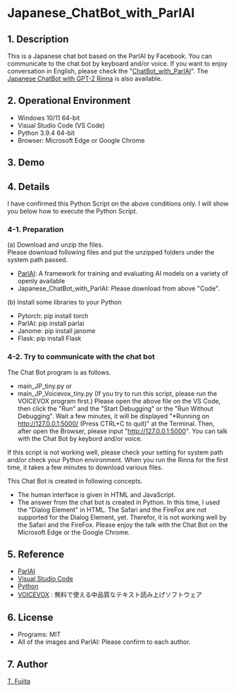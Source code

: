 # Japanese_ChatBot_with_ParlAI
## 1. Description
This is a Japanese chat bot based on the ParlAI by Facebook. You can communicate to the chat bot by keyboard and/or voice.  If you want to enjoy conversation in English, please check the "[ChatBot_with_ParlAI](https://github.com/To-Fujita/ChatBot_with_ParlAI)". The [Japanese ChatBot with GPT-2 Rinna](https://github.com/To-Fujita/ChatBot_with_GPT-2_Rinna) is also available.

## 2. Operational Environment
- Windows 10/11 64-bit
- Visual Studio Code (VS Code)
- Python 3.9.4 64-bit
- Browser: Microsoft Edge or Google Chrome

## 3. Demo

## 4. Details
I have confirmed this Python Script on the above conditions only. I will show you below how to execute the Python Script.

### 4-1. Preparation
(a) Download and unzip the files.  
Please download following files and put the unzipped folders under the system path passed.
- [ParlAI](https://github.com/facebookresearch/parlai): A framework for training and evaluating AI models on a variety of openly available
- Japanese_ChatBot_with_ParlAI: Please download from above "Code".
  
(b) Install some libraries to your Python  
- Pytorch: pip install torch
- ParlAI: pip install parlai
- Janome: pip install janome
- Flask: pip install Flask

### 4-2. Try to communicate with the chat bot
The Chat Bot program is as follows.
- main_JP_tiny.py
or
- main_JP_Voicevox_tiny.py (If you try to run this script, please run the VOICEVOX program first.)
Please open the above file on the VS Code, then click the "Run" and the "Start Debugging" or the "Run Without Debugging". Wait a few minutes, it will be displayed "*Running on http://127.0.0.1:5000/ (Press CTRL+C to quit)" at the Terminal. Then, after open the Browser, please input "http://127.0.0.1:5000". You can talk with the Chat Bot by keybord and/or voice.
  
If this script is not working well, please check your setting for system path and/or check your Python environment. When you run the Rinna for the first time, it takes a few minutes to download various files.
  
This Chat Bot is created in following concepts.

- The human interface is given in HTML and JavaScript.
- The answer from the chat bot is created in Python.
In this time, I used the "Dialog Element" in HTML. The Safari and the FireFox are not supported for the Dialog Element, yet. Therefor, it is not working well by the Safari and the FireFox. Please enjoy the talk with the Chat Bot on the Microsoft Edge or the Google Chrome. 

## 5. Reference
- [ParlAI](https://www.parl.ai/)
- [Visual Studio Code](https://code.visualstudio.com/)
- [Python](https://www.python.org/)
- [VOICEVOX](https://voicevox.hiroshiba.jp/) : 無料で使える中品質なテキスト読み上げソフトウェア

## 6. License
- Programs: MIT
- All of the images and ParlAI: Please confirm to each author.

## 7. Author
[T. Fujita](https://github.com/To-Fujita/)
